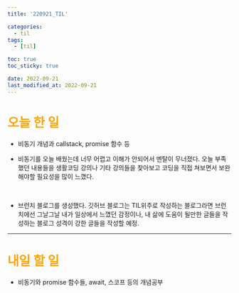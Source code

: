 ```yaml
---
title: '220921_TIL'

categories:
  - til
tags:
  - [til]

toc: true
toc_sticky: true

date: 2022-09-21
last_modified_at: 2022-09-21
---
```


# <span style="color:orange"> 오늘 한 일</span>

- 비동기 개념과 callstack, promise 함수 등

- 비동기를 오늘 배웠는데 너무 어렵고 이해가 안되어서 멘탈이 무너졌다.
  오늘 부족했던 내용들을 생활코딩 강의나 기타 강의들을 찾아보고 코딩을 직접 쳐보면서 보완해야할 필요성을 많이 느꼈다.

<br />

- 브런치 블로그를 생성했다. 깃허브 블로그는 TIL위주로 작성하는 블로그라면
  브런치에선 그날그날 내가 일상에서 느꼈던 감정이나, 내 삶에 도움이 될만한 글들을 작성하는 블로그 성격이 강한 글들을 작성할 예정.

---

# <span style="color:orange"> 내일 할 일</span>

- 비동기와 promise 함수들, await, 스코프 등의 개념공부
